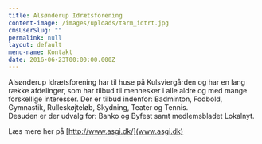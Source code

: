 ```yaml
---
title: Alsønderup Idrætsforening
content-image: /images/uploads/tarm_idtrt.jpg
cmsUserSlug: ""
permalink: null
layout: default
menu-name: Kontakt
date: 2016-06-23T00:00:00.000Z
---
```


Alsønderup Idrætsforening har til huse på Kulsviergården og har en lang række afdelinger, som har tilbud til mennesker i alle aldre og med mange forskellige interesser. 
Der er tilbud indenfor: Badminton, Fodbold, Gymnastik, Rulleskøjteløb, Skydning, Teater og Tennis.   
Desuden er der udvalg for: Banko og Byfest samt medlemsbladet Lokalnyt.

Læs mere her på [http://www.asgi.dk/](www.asgi.dk)

    
